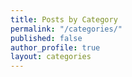 ```yaml
---
title: Posts by Category
permalink: "/categories/"
published: false
author_profile: true
layout: categories
---
```


